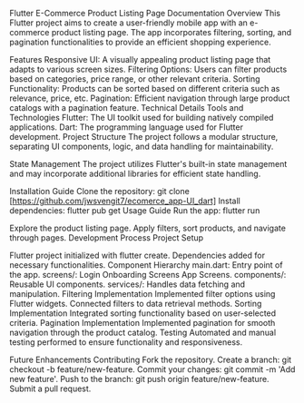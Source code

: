 Flutter E-Commerce Product Listing Page Documentation
Overview
This Flutter project aims to create a user-friendly mobile app with an e-commerce product listing page. The app incorporates filtering, sorting, and pagination functionalities to provide an efficient shopping experience.

Features
Responsive UI: A visually appealing product listing page that adapts to various screen sizes.
Filtering Options: Users can filter products based on categories, price range, or other relevant criteria.
Sorting Functionality: Products can be sorted based on different criteria such as relevance, price, etc.
Pagination: Efficient navigation through large product catalogs with a pagination feature.
Technical Details
Tools and Technologies
Flutter: The UI toolkit used for building natively compiled applications.
Dart: The programming language used for Flutter development.
Project Structure
The project follows a modular structure, separating UI components, logic, and data handling for maintainability.

State Management
The project utilizes Flutter's built-in state management and may incorporate additional libraries for efficient state handling.

Installation Guide
Clone the repository: git clone [https://github.com/jwsvengit7/ecomerce_app-UI_dart]
Install dependencies: flutter pub get
Usage Guide
Run the app: flutter run

Explore the product listing page.
Apply filters, sort products, and navigate through pages.
Development Process
Project Setup

Flutter project initialized with flutter create.
Dependencies added for necessary functionalities.
Component Hierarchy
main.dart: Entry point of the app.
screens/: Login Onboarding Screens App Screens.
components/: Reusable UI components.
services/: Handles data fetching and manipulation.
Filtering Implementation
Implemented filter options using Flutter widgets.
Connected filters to data retrieval methods.
Sorting Implementation
Integrated sorting functionality based on user-selected criteria.
Pagination Implementation
Implemented pagination for smooth navigation through the product catalog.
Testing
Automated and manual testing performed to ensure functionality and responsiveness.

Future Enhancements
Contributing
Fork the repository.
Create a branch: git checkout -b feature/new-feature.
Commit your changes: git commit -m 'Add new feature'.
Push to the branch: git push origin feature/new-feature.
Submit a pull request.

